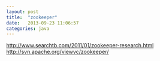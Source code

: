 ```yaml
---
layout: post
title:  "zookeeper"
date:   2013-09-23 11:06:57
categories: java
---
```


http://www.searchtb.com/2011/01/zookeeper-research.html  
http://svn.apache.org/viewvc/zookeeper/  
